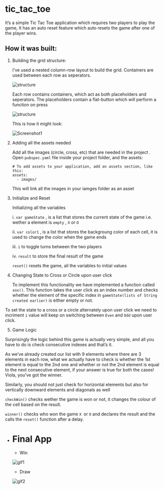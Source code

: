 # tic_tac_toe

It’s a simple Tic Tac Toe application which requires two players to play the game, It has an auto reset feature which auto resets the game after one of the player wins.

## How it was built:

1. Building the grid structure:

    I've used a nested column-row layout to build the grid. Containers are used between each row as seperators.
    
    ![structure](doc_img/structure.PNG)
    
    Each row contains containers, which act as both placeholders and seperators.
    The placeholders contain a flat-button which will perform a function on press
    
    ![structure](doc_img/structure2.PNG)
    
    This is how it might look:
    
    ![Screenshot1](doc_img/screenshot1.PNG)
    
2. Adding all the assets needed

    Add all the images (circle, cross, etc) that are needed in the project . Open `pubspec.yaml` file inside your project folder, and           the assets:
    
      ```
      # To add assets to your application, add an assets section, like this:
      assets:
        - images/
      ```
      This will link all the images in your iamges folder as an asset
      
3. Initialize and Reset

    Initializing all the variables
    
    i. `var gameState` , is a list that stores the current state of the game i.e. wether a element is `empty` , `X` or `O`
    
    ii. `var color1`  , is a list that stores the backgroung color of each cell, it is used to change the color when the game ends
    
    iii. `i` to toggle turns between the two players
    
    iv.  `result` to store the final result of the game
    
    `reset()` resets the game, all the variables to initial values
    
4. Changing State to Cross or Circle upon user click

    To implement this functionality we have implemented a function called `xox()`. This function takes the user click as an index number and checks whether the element of the specific index in `gameState(lists of String created earlier)` is either empty or not.

To set the state to a cross or a circle alternately upon user click we need to incriment `i` value will keep on switching between `Even` and `Odd` upon user click.

5. Game Logic

Surprisingly the logic behind this game is actually very simple, and all you have to do is check consecutive indexes and that’s it.

As we’ve already created our list with 9 elements where there are 3 elements in each row, what we actually have to check is whether the 1st element is equal to the 2nd one and whether or not the 2nd element is equal to the next consecutive element, if your answer is true for both the cases! Viola, you’ve got the winner.

Similarly, you should not just check for horizontal elements but also for vertically downward elements and diagonals as well

`checkWin()` checks wether the game is won or not, it changes the colour of the cell based on the result.

`winner()` checks who won the game `X `or `O` and declares the result and the calls the `reset()` function after a delay.

* # Final App
  * Win
  
  ![gif1](doc_img/win.gif)
  
  * Draw
  
  ![gif2](doc_img/draw.gif)

